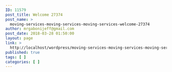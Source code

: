 ```yaml
---
ID: 11579
post_title: Welcome 27374
post_name: >
  moving-services-moving-services-moving-services-welcome-27374
author: mrgabonijeff@gmail.com
post_date: 2018-03-28 01:50:00
layout: page
link: >
  http://localhost/wordpress/moving-services-moving-services-moving-services-welcome-27374/
published: true
tags: [ ]
categories: [ ]
---
```

